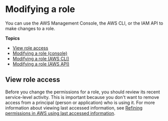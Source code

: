 # Modifying a role<a name="id_roles_manage_modify"></a>

You can use the AWS Management Console, the AWS CLI, or the IAM API to make changes to a role\.

**Topics**
+ [View role access](#roles-modify_prerequisites)
+ [Modifying a role \(console\)](roles-managingrole-editing-console.md)
+ [Modifying a role \(AWS CLI\)](roles-managingrole-editing-cli.md)
+ [Modifying a role \(AWS API\)](roles-managingrole-editing-api.md)

## View role access<a name="roles-modify_prerequisites"></a>

Before you change the permissions for a role, you should review its recent service\-level activity\. This is important because you don't want to remove access from a principal \(person or application\) who is using it\. For more information about viewing last accessed information, see [Refining permissions in AWS using last accessed information](access_policies_access-advisor.md)\.